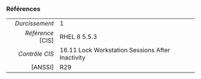 ### Références

|                 |    |
|----------------:|:---|
|   *Durcissement*| 1 |
|*Référence* [CIS]| RHEL 8 5.5.3 |
|   *Contrôle CIS*| 16.11 Lock Workstation Sessions After Inactivity |
|          [ANSSI]| R29 |
